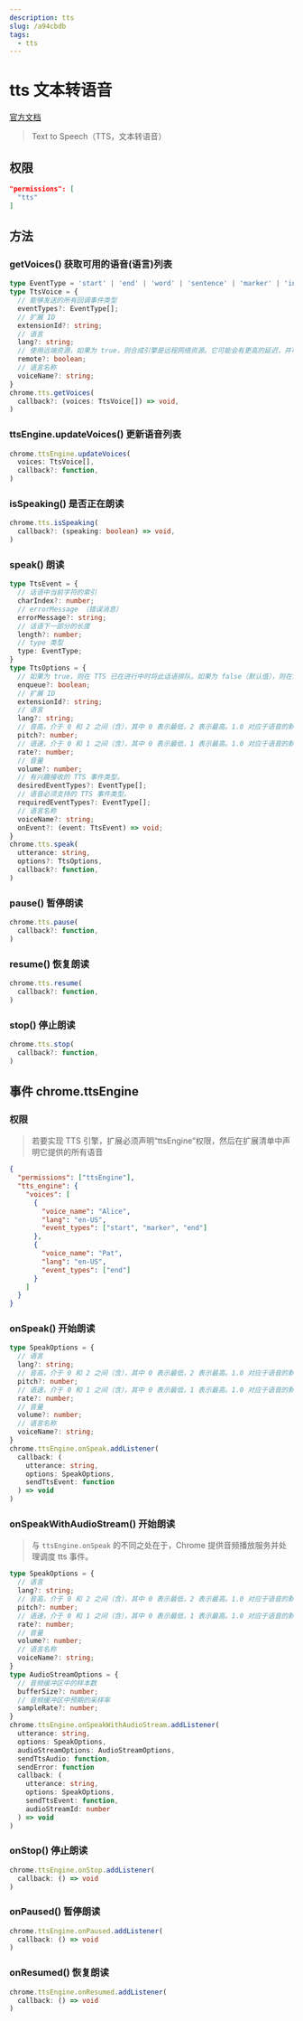```yaml
---
description: tts
slug: /a94cbdb
tags: 
  - tts
---
```

# tts 文本转语音
[官方文档](https://developer.chrome.com/docs/extensions/reference/api/tts)

> Text to Speech（TTS，文本转语音）


## 权限

```json
"permissions": [
  "tts"
]
```

## 方法

### getVoices() 获取可用的语音(语言)列表

```ts
type EventType = 'start' | 'end' | 'word' | 'sentence' | 'marker' | 'interrupted' | 'cancelled' | 'error' | 'pause' | 'resume';
type TtsVoice = {
  // 能够发送的所有回调事件类型
  eventTypes?: EventType[];
  // 扩展 ID
  extensionId?: string;
  // 语言
  lang?: string;
  // 使用远端资源，如果为 true，则合成引擎是远程网络资源。它可能会有更高的延迟，并可能产生带宽成本。
  remote?: boolean;
  // 语言名称
  voiceName?: string;
}
chrome.tts.getVoices(
  callback?: (voices: TtsVoice[]) => void,
)
```


### ttsEngine.updateVoices() 更新语音列表

```ts
chrome.ttsEngine.updateVoices(
  voices: TtsVoice[],
  callback?: function,
)
```


### isSpeaking() 是否正在朗读

```ts
chrome.tts.isSpeaking(
  callback?: (speaking: boolean) => void,
)
```

### speak() 朗读

```ts
type TtsEvent = {
  // 话语中当前字符的索引
  charIndex?: number;
  // errorMessage （错误消息）
  errorMessage?: string;
  // 话语下一部分的长度
  length?: number;
  // type 类型
  type: EventType;
}
type TtsOptions = {
  // 如果为 true，则在 TTS 已在进行中时将此话语排队。如果为 false（默认值），则在说出此新话语之前中断任何当前语音并刷新语音队列。
  enqueue?: boolean;
  // 扩展 ID
  extensionId?: string;
  // 语言
  lang?: string;
  // 音高，介于 0 和 2 之间（含），其中 0 表示最低，2 表示最高。1.0 对应于语音的默认音高
  pitch?: number;
  // 语速，介于 0 和 1 之间（含），其中 0 表示最低，1 表示最高。1.0 对应于语音的默认速率
  rate?: number;
  // 音量
  volume?: number;
  // 有兴趣接收的 TTS 事件类型。
  desiredEventTypes?: EventType[];
  // 语音必须支持的 TTS 事件类型。
  requiredEventTypes?: EventType[];
  // 语言名称
  voiceName?: string;
  onEvent?: (event: TtsEvent) => void;
}
chrome.tts.speak(
  utterance: string,
  options?: TtsOptions,
  callback?: function,
)
```

### pause() 暂停朗读

```ts
chrome.tts.pause(
  callback?: function,
)
```

### resume() 恢复朗读

```ts
chrome.tts.resume(
  callback?: function,
)
```

### stop() 停止朗读

```ts
chrome.tts.stop(
  callback?: function,
)
```

## 事件 chrome.ttsEngine

### 权限
> 若要实现 TTS 引擎，扩展必须声明“ttsEngine”权限，然后在扩展清单中声明它提供的所有语音
  
```json
{
  "permissions": ["ttsEngine"],
  "tts_engine": {
    "voices": [
      {
        "voice_name": "Alice",
        "lang": "en-US",
        "event_types": ["start", "marker", "end"]
      },
      {
        "voice_name": "Pat",
        "lang": "en-US",
        "event_types": ["end"]
      }
    ]
  }
}
```



### onSpeak() 开始朗读

```ts
type SpeakOptions = {
  // 语言
  lang?: string;
  // 音高，介于 0 和 2 之间（含），其中 0 表示最低，2 表示最高。1.0 对应于语音的默认音高
  pitch?: number;
  // 语速，介于 0 和 1 之间（含），其中 0 表示最低，1 表示最高。1.0 对应于语音的默认速率
  rate?: number;
  // 音量
  volume?: number;
  // 语言名称
  voiceName?: string;
}
chrome.ttsEngine.onSpeak.addListener(
  callback: (
    utterance: string,
    options: SpeakOptions,
    sendTtsEvent: function
  ) => void
)
```

### onSpeakWithAudioStream() 开始朗读
> 与 `ttsEngine.onSpeak` 的不同之处在于，Chrome 提供音频播放服务并处理调度 tts 事件。

```ts
type SpeakOptions = {
  // 语言
  lang?: string;
  // 音高，介于 0 和 2 之间（含），其中 0 表示最低，2 表示最高。1.0 对应于语音的默认音高
  pitch?: number;
  // 语速，介于 0 和 1 之间（含），其中 0 表示最低，1 表示最高。1.0 对应于语音的默认速率
  rate?: number;
  // 音量
  volume?: number;
  // 语言名称
  voiceName?: string;
}
type AudioStreamOptions = {
  // 音频缓冲区中的样本数
  bufferSize?: number;
  // 音频缓冲区中预期的采样率
  sampleRate?: number;
}
chrome.ttsEngine.onSpeakWithAudioStream.addListener(
  utterance: string,
  options: SpeakOptions,
  audioStreamOptions: AudioStreamOptions,
  sendTtsAudio: function,
  sendError: function
  callback: (
    utterance: string,
    options: SpeakOptions,
    sendTtsEvent: function,
    audioStreamId: number
  ) => void
)
```

### onStop() 停止朗读

```ts
chrome.ttsEngine.onStop.addListener(
  callback: () => void
)
```

### onPaused() 暂停朗读

```ts
chrome.ttsEngine.onPaused.addListener(
  callback: () => void
)
```

### onResumed() 恢复朗读

```ts
chrome.ttsEngine.onResumed.addListener(
  callback: () => void
)
```




